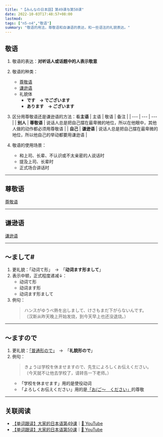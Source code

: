 ```yaml
---
title: "【みんなの日本語】第49课与第50课"
date: 2022-10-03T17:48:57+08:00
lastmod: 
tags: ["n5-n4","敬语"]
summary: "敬语的用法，尊敬语和自谦语的表达，和一些语法的礼貌表达。"
---
```


## 敬语
1. 敬语的表达：**对听话人或话题中的人表示敬意**
2. 敬语的种类：
    - [尊敬语](/minnano/honorific/)
    - [谦逊语](/minnano/self-deprecating/)
    - 礼貌体
        - **です　→ でございます**
        - **あります　→ ございます**
3. 区分用尊敬语还是谦逊语的方法：看**主语**
    | 主语 | 敬语 | 备注 |
    | --- | --- | --- |
    | **别人** | **尊敬语** | 说话人总是把自己摆在最卑微的地位，所以在他眼中，其他人做的动作都必须用尊敬语 |
    | **自己** | **谦逊语** | 说话人总是把自己摆在最卑微的地位，所以他自己的举动都要用谦逊语 |

4. 敬语的使用场景：
    - 和上司、长辈、不认识或不太亲密的人说话时
    - 提及上司、长辈时
    - 正式场合讲话时

---
## 尊敬语
[尊敬语](/minnano/honorific/)

---
## 谦逊语
[谦逊语](/minnano/self-deprecating/)

---
## 〜まして#
1. 更礼貌：「动词て形」　→　「**动词ます形まして**」
2. 表示中顿，正式程度递减↓：
    - 动词て形
    - 动词ます形
    - 动词ます形まして
3. 例句：
    > ハンスがゆうべ熱を出しまして、けさもまだ下がらないんです。  
    （汉斯从昨天晚上开始发烧，到今天早上也还没退烧。）

---
## 〜ますので
1. 更礼貌：[「普通形ので」](/minnano/39/#普通形だ--なので)　→　「**礼貌形ので**」
2. 例句：
    > きょうは学校を休ませますので、先生によろしくお伝えください。  
     （今天就不让他去学校了，请转告一下老师。）
     - 「学校を休ませます」用的是使役动词
     - 「よろしくお伝えください」用的是[「お/ご〜　ください」](/minnano/49-50/#おごください)的尊敬

---
## 关联阅读
- [【单词跟读】大家的日本语第49课](https://www.bilibili.com/video/BV1G34y1e7RA?p=49)｜[🔗 YouTube](https://youtu.be/qYw1NLhTWZg)
- [【单词跟读】大家的日本语第50课](https://www.bilibili.com/video/BV1G34y1e7RA?p=50)｜[🔗 YouTube](https://youtu.be/cqvjWWiRK9A)